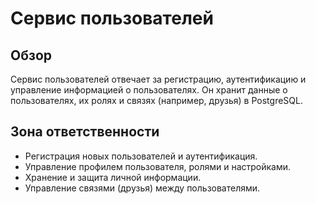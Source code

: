 # Сервис пользователей

## Обзор
Сервис пользователей отвечает за регистрацию, аутентификацию и управление информацией о пользователях. Он хранит данные о пользователях, их ролях и связях (например, друзья) в PostgreSQL.

## Зона ответственности
- Регистрация новых пользователей и аутентификация.
- Управление профилем пользователя, ролями и настройками.
- Хранение и защита личной информации.
- Управление связями (друзья) между пользователями.
